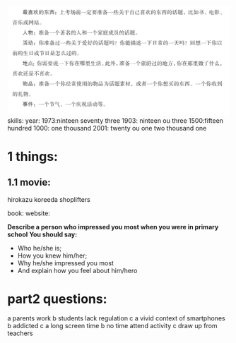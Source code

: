 ![upgit_20220820_1660960915.png](https://raw.githubusercontent.com/leoparin/myObsidianPic/main/2022/08/upgit_20220820_1660960915.png)
skills:
year: 1973:ninteen seventy three
1903: ninteen ou three
1500:fifteen hundred
1000: one thousand
2001: twenty ou one
two thousand one 
# 1 things:
## 1.1 movie:
hirokazu koreeda
shoplifters

book:
website:


**Describe a person who impressed you most when you were in primary school**
**You should say:**

-   Who he/she is;
-   How you knew him/her;
-   Why he/she impressed you most
-   And explain how you feel about him/hero


# part2 questions:

a parents work b students lack regulation c
a vivid context of smartphones b addicted c
a long screen time b no time attend activity c draw up from teachers
